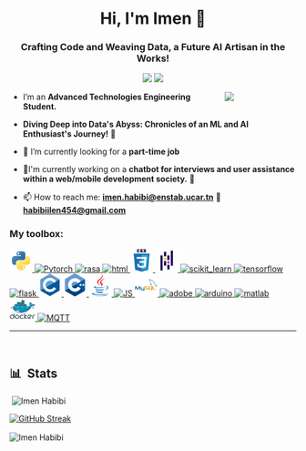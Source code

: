 
<h1 align="center">Hi, I'm Imen 👋</h1>
<h3 align="center">Crafting Code and Weaving Data, a Future AI Artisan in the Works!</h3>

<p align="center">
    <a href="https://www.linkedin.com/in/habibi-imen-8b78b2216/"><img src="https://img.shields.io/badge/linkedin-%230177B5?style=flat&logo=linkedin&logoColor=white"/></a>
<a href="https://www.instagram.com/myna_imene/?hl=fr"><img src="https://img.shields.io/badge/instagram-%23E4415F?style=flat&logo=instagram&logoColor=white"/></a>

  </p>

  <img src="https://cdn.dribbble.com/users/4055494/screenshots/15215756/media/d2b66c4ca0192aa26d103448b3d1518b.gif" align="right" width="25%"/>


- I’m an **Advanced Technologies Engineering Student.**
    
- **Diving Deep into Data's Abyss: Chronicles of an ML and AI Enthusiast's Journey!** 🌟

- 🔭 I’m currently looking for a **part-time job** 

- 🌱I'm currently working on a **chatbot for interviews and user assistance within a web/mobile development society.** 🌟

- 📫 How to reach me: **imen.habibi@enstab.ucar.tn** 🌟 **habibiilen454@gmail.com**


<h3 align="left">  My toolbox:</h3>
<a href="https://www.python.org" target="_blank" rel="noreferrer"> <img src="https://raw.githubusercontent.com/devicons/devicon/master/icons/python/python-original.svg" alt="python" width="40" height="40"/> </a> 
<a href="https://pytorch.org/" target="_blank" rel="noreferrer"> <img src="https://pytorch.org/tutorials/_static/img/thumbnails/cropped/generic-pytorch-logo.png" alt="Pytorch" width="50" height="60"/> </a> 
<a href="https://rasa.com/" target="_blank" rel="noreferrer"> <img src="https://1.bp.blogspot.com/-5GFORrawTq4/X9gKNfXntJI/AAAAAAAAD4c/wZBwpmDJopwiYwNio3DsK1LJXz6cAk0qwCLcBGAsYHQ/s0/rasa%2Blogo.png" alt="rasa" width="90" height="65"/> </a> 
<a href="https://developer.mozilla.org/fr/docs/Web/HTML" target="_blank" rel="noreferrer"> <img src="https://upload.wikimedia.org/wikipedia/commons/thumb/6/61/HTML5_logo_and_wordmark.svg/langfr-195px-HTML5_logo_and_wordmark.svg.png" alt="html" width="40" height="40"/> </a> 
<a href="https://www.w3schools.com/css/" target="_blank" rel="noreferrer"> <img src="https://raw.githubusercontent.com/devicons/devicon/master/icons/css3/css3-original-wordmark.svg" alt="css3" width="40" height="40"/> </a> 
<a href="https://pandas.pydata.org/" target="_blank" rel="noreferrer"> <img src="https://raw.githubusercontent.com/devicons/devicon/2ae2a900d2f041da66e950e4d48052658d850630/icons/pandas/pandas-original.svg" alt="pandas" width="40" height="40"/> </a>
<a href="https://scikit-learn.org/" target="_blank" rel="noreferrer"> <img src="https://upload.wikimedia.org/wikipedia/commons/0/05/Scikit_learn_logo_small.svg" alt="scikit_learn" width="40" height="40"/> </a> 
<a href="https://www.tensorflow.org" target="_blank" rel="noreferrer"> <img src="https://www.vectorlogo.zone/logos/tensorflow/tensorflow-icon.svg" alt="tensorflow" width="40" height="40"/> </a>
<a href="https://flask.palletsprojects.com/" target="_blank" rel="noreferrer"> <img src="https://www.vectorlogo.zone/logos/pocoo_flask/pocoo_flask-icon.svg" alt="flask" width="40" height="40"/> </a>
<a href="https://www.cprogramming.com/" target="_blank" rel="noreferrer"> <img src="https://raw.githubusercontent.com/devicons/devicon/master/icons/c/c-original.svg" alt="c" width="40" height="40"/> </a>
<a href="https://www.w3schools.com/cpp/" target="_blank" rel="noreferrer"> <img src="https://raw.githubusercontent.com/devicons/devicon/master/icons/cplusplus/cplusplus-original.svg" alt="cplusplus" width="40" height="40"/> </a> 
<a href="https://www.java.com" target="_blank" rel="noreferrer"> <img src="https://raw.githubusercontent.com/devicons/devicon/master/icons/java/java-original.svg" alt="java" width="40" height="40"/> </a>
<a href="https://developer.mozilla.org/fr/docs/Web/JavaScript" target="_blank" rel="noreferrer"> <img src="https://blog.lesjeudis.com/wp-content/uploads/2020/12/Screenshot-2020-12-02-at-15.31.17-1.png.webp" alt="JS" width="55" height="55"/> </a>
<a href="https://www.mysql.com/" target="_blank" rel="noreferrer"> <img src="https://raw.githubusercontent.com/devicons/devicon/master/icons/mysql/mysql-original-wordmark.svg" alt="mysql" width="40" height="40"/> </a>
<a href="https://www.adobe.com/mena_ar/products/premiere/campaign/pricing.html?gclid=Cj0KCQjwuZGnBhD1ARIsACxbAVifiTfwFC3jVut1LTsImuBkwHWHWxQqP-t4cvSqQ5y0oyVMLG2Ier0aAha9EALw_wcB&mv=search&mv=search&sdid=LQLZT7BT&ef_id=Cj0KCQjwuZGnBhD1ARIsACxbAVifiTfwFC3jVut1LTsImuBkwHWHWxQqP-t4cvSqQ5y0oyVMLG2Ier0aAha9EALw_wcB:G:s&s_kwcid=AL!3085!3!650588858577!e!!g!!adobe%20premiere!19781112651!152409186128" target="_blank" rel="noreferrer"> <img src="https://upload.wikimedia.org/wikipedia/commons/thumb/4/40/Adobe_Premiere_Pro_CC_icon.svg/langfr-330px-Adobe_Premiere_Pro_CC_icon.svg.png" alt="adobe" width="40" height="40"/> </a> 
<a href="https://www.arduino.cc/" target="_blank" rel="noreferrer"> <img src="https://cdn.worldvectorlogo.com/logos/arduino-1.svg" alt="arduino" width="40" height="40"/> </a>
<a href="https://www.mathworks.com/" target="_blank" rel="noreferrer"> <img src="https://upload.wikimedia.org/wikipedia/commons/2/21/Matlab_Logo.png" alt="matlab" width="40" height="40"/> </a>
<a href="https://www.docker.com/" target="_blank" rel="noreferrer"> <img src="https://raw.githubusercontent.com/devicons/devicon/master/icons/docker/docker-original-wordmark.svg" alt="docker" width="45" height="40"/> </a>
<a href="https://mqtt.org/" target="_blank" rel="noreferrer"> <img src="https://upload.wikimedia.org/wikipedia/commons/thumb/e/e0/Mqtt-hor.svg/768px-Mqtt-hor.svg.png" alt="MQTT" width="45" height="40"/> </a>
</p>
<hr>
&nbsp;

## 📊 &nbsp;Stats

<p>&nbsp;<img align="center" src="https://github-readme-stats.vercel.app/api?username=imenhbibi&theme=dark&hide_border=false&include_all_commits=false&count_private=false" alt=" Imen Habibi" /></p>

[![GitHub Streak](http://github-readme-streak-stats.herokuapp.com?user=imenhbibi&theme=highcontrast)](https://git.io/streak-stats)

<p><img align="center" src="https://github-readme-stats.vercel.app/api/top-langs/?username=imenhbibi&theme=dark&hide_border=false&include_all_commits=false&count_private=false&layout=compact" alt="Imen Habibi" /></p>
